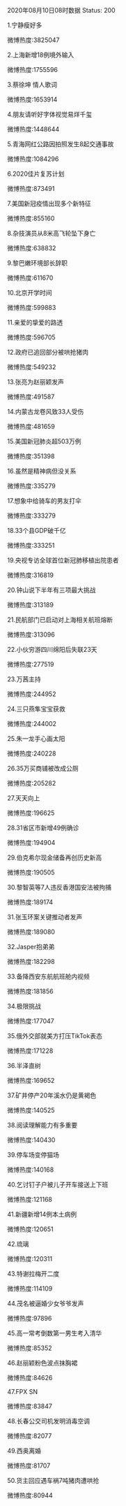 2020年08月10日08时数据
Status: 200

1.宁静瘦好多

微博热度:3825047

2.上海新增18例境外输入

微博热度:1755596

3.蔡徐坤 情人歌词

微博热度:1653914

4.朋友请听好字体视觉易烊千玺

微博热度:1448644

5.青海网红公路因拍照发生8起交通事故

微博热度:1084296

6.2020佳片复苏计划

微博热度:873491

7.美国新冠疫情出现多个新特征

微博热度:855160

8.杂技演员从8米高飞轮坠下身亡

微博热度:638832

9.黎巴嫩环境部长辞职

微博热度:611670

10.北京开学时间

微博热度:599883

11.亲爱的挚爱的路透

微博热度:596705

12.政府已追回部分被哄抢猪肉

微博热度:549232

13.张亮为赵丽颖发声

微博热度:491587

14.内蒙古龙卷风致33人受伤

微博热度:481659

15.美国新冠肺炎超503万例

微博热度:351398

16.虽然是精神病但没关系

微博热度:335279

17.想象中给骑车的男友打伞

微博热度:333279

18.33个县GDP破千亿

微博热度:333251

19.央视专访全球首位新冠肺移植出院患者

微博热度:316819

20.钟山说下半年有三项最大挑战

微博热度:313189

21.民航部门已启动对上海相关航班熔断

微博热度:313096

22.小伙穷游四川绵阳后失联23天

微博热度:277519

23.万茜主持

微博热度:244952

24.三只燕隼宝宝获救

微博热度:244002

25.朱一龙手心画太阳

微博热度:240228

26.35万买商铺被改成公厕

微博热度:205282

27.天天向上

微博热度:196625

28.31省区市新增49例确诊

微博热度:194904

29.伯克希尔现金储备再创历史新高

微博热度:190505

30.黎智英等7人违反香港国安法被拘捕

微博热度:189174

31.张玉环案关键推动者发声

微博热度:189080

32.Jasper抱弟弟

微博热度:182298

33.备降西安东航航班舱内视频

微博热度:181856

34.极限挑战

微博热度:177047

35.俄外交部就美方打压TikTok表态

微博热度:171228

36.半泽直树

微博热度:169652

37.矿井停产20年溪水仍是黄褐色

微博热度:140525

38.阅读理解能力有多重要

微博热度:140430

39.停车场变停猫场

微博热度:140168

40.乞讨钉子户被儿子开车接送上下班

微博热度:121168

41.新疆新增14例本土病例

微博热度:120651

42.琉璃

微博热度:120311

43.特谢拉梅开二度

微博热度:114109

44.茂名被逼婚少女爷爷发声

微博热度:97896

45.高一常考倒数第一男生考入清华

微博热度:85352

46.赵丽颖粉色波点抹胸裙

微博热度:84626

47.FPX SN

微博热度:83847

48.长春公交司机发明消毒空调

微博热度:82077

49.西奥离婚

微博热度:81707

50.货主回应遇车祸7吨猪肉遭哄抢

微博热度:80944

